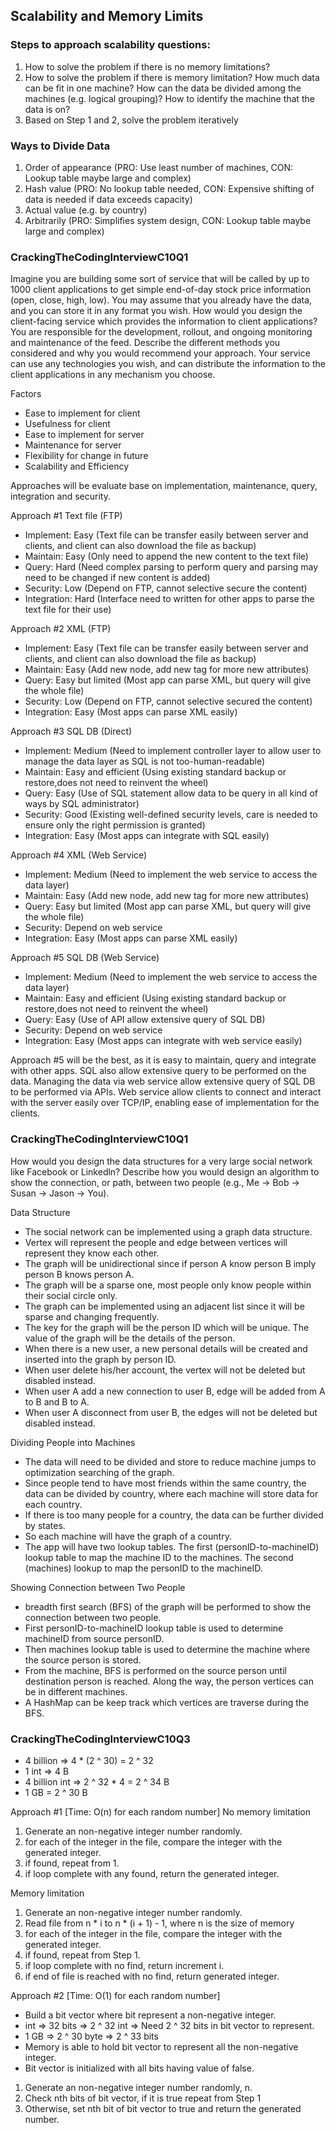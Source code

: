## Scalability and Memory Limits


### Steps to approach scalability questions:
1. How to solve the problem if there is no memory limitations?
2. How to solve the problem if there is memory limitation? 
   How much data can be fit in one machine?
   How can the data be divided among the machines (e.g. logical grouping)?
   How to identify the machine that the data is on? 
3. Based on Step 1 and 2, solve the problem iteratively


### Ways to Divide Data
1. Order of appearance (PRO: Use least number of machines, CON: Lookup table maybe large and complex)
2. Hash value (PRO: No lookup table needed, CON: Expensive shifting of data is needed if data exceeds capacity) 
3. Actual value (e.g. by country)
4. Arbitrarily (PRO: Simplifies system design, CON: Lookup table maybe large and complex)


### CrackingTheCodingInterviewC10Q1

Imagine you are building some sort of service that will be called by up to 1000
client applications to get simple end-of-day stock price information (open,
close, high, low). You may assume that you already have the data, and you can
store it in any format you wish. How would you design the client-facing service
which provides the information to client applications? You are responsible
for the development, rollout, and ongoing monitoring and maintenance of
the feed. Describe the different methods you considered and why you would
recommend your approach. Your service can use any technologies you wish,
and can distribute the information to the client applications in any mechanism
you choose.

Factors
* Ease to implement for client
* Usefulness for client
* Ease to implement for server
* Maintenance for server
* Flexibility for change in future
* Scalability and Efficiency

Approaches will be evaluate base on implementation, maintenance, query, integration and security.

Approach #1
Text file (FTP)
* Implement: Easy (Text file can be transfer easily between server and clients, and client can also download the file as backup)
* Maintain: Easy (Only need to append the new content to the text file)
* Query: Hard (Need complex parsing to perform query and parsing may need to be changed if new content is added) 
* Security: Low (Depend on FTP, cannot selective secure the content)
* Integration: Hard (Interface need to written for other apps to parse the text file for their use)

Approach #2
XML (FTP)
* Implement: Easy (Text file can be transfer easily between server and clients, and client can also download the file as backup)
* Maintain: Easy (Add new node, add new tag for more new attributes)
* Query: Easy but limited (Most app can parse XML, but query will give the whole file)
* Security: Low (Depend on FTP, cannot selective secured the content)
* Integration: Easy (Most apps can parse XML easily)

Approach #3
SQL DB (Direct)
* Implement: Medium (Need to implement controller layer to allow user to manage the data layer as SQL is not too-human-readable)
* Maintain: Easy and efficient (Using existing standard backup or restore,does not need to reinvent the wheel)
* Query: Easy (Use of SQL statement allow data to be query in all kind of ways by SQL administrator)
* Security: Good (Existing well-defined security levels, care is needed to ensure only the right permission is granted)  
* Integration: Easy (Most apps can integrate with SQL easily)

Approach #4
XML (Web Service)
* Implement: Medium (Need to implement the web service to access the data layer)
* Maintain: Easy (Add new node, add new tag for more new attributes)
* Query: Easy but limited (Most app can parse XML, but query will give the whole file)
* Security: Depend on web service
* Integration: Easy (Most apps can parse XML easily)

Approach #5
SQL DB (Web Service)
* Implement: Medium (Need to implement the web service to access the data layer)
* Maintain: Easy and efficient (Using existing standard backup or restore,does not need to reinvent the wheel)
* Query: Easy (Use of API allow extensive query of SQL DB)
* Security: Depend on web service
* Integration: Easy (Most apps can integrate with web service easily)

Approach #5 will be the best, as it is easy to maintain, query and integrate with other apps. 
SQL also allow extensive query to be performed on the data. Managing the data via web service 
allow extensive query of SQL DB to be performed via APIs. Web service allow clients to connect 
and interact with the server easily over TCP/IP, enabling ease of implementation for the clients.   


### CrackingTheCodingInterviewC10Q1

How would you design the data structures for a very large social network like
Facebook or Linkedln? Describe how you would design an algorithm to show
the connection, or path, between two people (e.g., Me -> Bob -> Susan -> Jason
-> You).

Data Structure

* The social network can be implemented using a graph data structure.
* Vertex will represent the people and edge between vertices will represent they know each other.
* The graph will be unidirectional since if person A know person B imply person B knows person A.
* The graph will be a sparse one, most people only know people within their social circle only.
* The graph can be implemented using an adjacent list since it will be sparse and changing frequently.
* The key for the graph will be the person ID which will be unique. The value of the graph will be the details
  of the person.
* When there is a new user, a new personal details will be created and inserted into the graph by person ID.
* When user delete his/her account, the vertex will not be deleted but disabled instead.
* When user A add a new connection to user B, edge will be added from A to B and B to A.
* When user A disconnect from user B, the edges will not be deleted but disabled instead.

Dividing People into Machines

* The data will need to be divided and store to reduce machine jumps to optimization searching of the graph.
* Since people tend to have most friends within the same country, the data can be divided by country, 
  where each machine will store data for each country.
* If there is too many people for a country, the data can be further divided by states.
* So each machine will have the graph of a country.
* The app will have two lookup tables. The first (personID-to-machineID) lookup table to map the machine ID 
  to the machines. The second (machines) lookup to map the personID to the machineID. 

Showing Connection between Two People

* breadth first search (BFS) of the graph will be performed to show the connection between two people.
* First personID-to-machineID lookup table is used to determine machineID from source personID.
* Then machines lookup table is used to determine the machine where the source person is stored.
* From the machine, BFS is performed on the source person until destination person is reached. Along the way,
  the person vertices can be in different machines.
* A HashMap can be keep track which vertices are traverse during the BFS.


### CrackingTheCodingInterviewC10Q3

* 4 billion => 4 * (2 ^ 30) = 2 ^ 32
* 1 int => 4 B
* 4 billion int => 2 ^ 32 * 4 = 2 ^ 34 B
* 1 GB = 2 ^ 30 B

Approach #1 [Time: O(n) for each random number]
No memory limitation
1. Generate an non-negative integer number randomly.
2. for each of the integer in the file, compare the integer with the generated integer.
3. if found, repeat from 1.
4. if loop complete with any found, return the generated integer.

Memory limitation  
1. Generate an non-negative integer number randomly.
2. Read file from n * i to n * (i + 1) - 1, where n is the size of memory 
2. for each of the integer in the file, compare the integer with the generated integer.
3. if found, repeat from Step 1.
4. if loop complete with no find, return increment i.
5. if end of file is reached with no find, return generated integer.

Approach #2 [Time: O(1) for each random number]
* Build a bit vector where bit represent a non-negative integer.
* int => 32 bits => 2 ^ 32 int => Need 2 ^ 32 bits in bit vector to represent.
* 1 GB => 2 ^ 30 byte => 2 ^ 33 bits
* Memory is able to hold bit vector to represent all the non-negative integer.
* Bit vector is initialized with all bits having value of false.
1. Generate an non-negative integer number randomly, n.
2. Check nth bits of bit vector, if it is true repeat from Step 1
3. Otherwise, set nth bit of bit vector to true and return the generated number.

